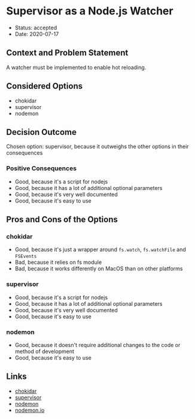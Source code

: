 # Supervisor as a Node.js Watcher

* Status: accepted
* Date: 2020-07-17

## Context and Problem Statement

A watcher must be implemented to enable hot reloading.

## Considered Options

* chokidar
* supervisor
* nodemon

## Decision Outcome

Chosen option: supervisor, because it outweighs the other options in their consequences

### Positive Consequences

* Good, because it's a script for nodejs
* Good, because it has a lot of additional optional parameters
* Good, because it's very well documented
* Good, because it's easy to use

## Pros and Cons of the Options

### chokidar

* Good, because it's just a wrapper around `fs.watch`, `fs.watchFile` and `FSEvents`
* Bad, because it relies on fs module
* Bad, because it works differently on MacOS than on other platforms

### supervisor

* Good, because it's a script for nodejs
* Good, because it has a lot of additional optional parameters
* Good, because it's very well documented
* Good, because it's easy to use

### nodemon

* Good, because it doesn't require additional changes to the code or method of development
* Good, because it's easy to use

## Links

* [chokidar](https://www.npmjs.com/package/chokidar)
* [supervisor](https://www.npmjs.com/package/supervisor)
* [nodemon](https://www.npmjs.com/package/nodemon)
* [nodemon.io](https://nodemon.io/)